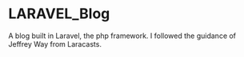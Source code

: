 # LARAVEL_Blog
A blog built in Laravel, the php framework. I followed the guidance of Jeffrey Way from Laracasts. 
